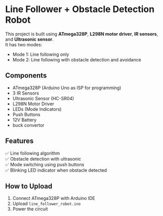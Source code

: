 # Line Follower + Obstacle Detection Robot

This project is built using **ATmega328P**, **L298N motor driver**, **IR sensors**, and **Ultrasonic sensor**.  
It has two modes:
- Mode 1: Line following only
- Mode 2: Line following with obstacle detection and avoidance

## Components
- ATmega328P (Arduino Uno as ISP for programming)
- 3 IR Sensors
- Ultrasonic Sensor (HC-SR04)
- L298N Motor Driver
- LEDs (Mode Indicators)
- Push Buttons
- 12V Battery
- buck convertor

## Features
✅ Line following algorithm  
✅ Obstacle detection with ultrasonic  
✅ Mode switching using push buttons  
✅ Blinking LED indicator when obstacle detected  

## How to Upload
1. Connect ATmega328P with Arduino IDE
2. Upload `line_follower_robot.ino`
3. Power the circuit
